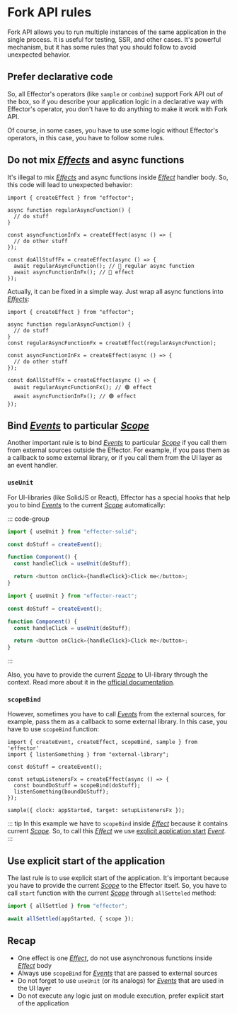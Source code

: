 # Fork API rules

Fork API allows you to run multiple instances of the same application in the single process. It is useful for testing, SSR, and other cases. It's powerful mechanism, but it has some rules that you should follow to avoid unexpected behavior.

## Prefer declarative code

So, all Effector's operators (like `sample` or `combine`) support Fork API out of the box, so if you describe your application logic in a declarative way with Effector's operator, you don't have to do anything to make it work with Fork API.

Of course, in some cases, you have to use some logic without Effector's operators, in this case, you have to follow some rules.

## Do not mix [_Effects_](https://effector.dev/docs/api/effector/effect) and async functions

It's illegal to mix [_Effects_](https://effector.dev/docs/api/effector/effect) and async functions inside [_Effect_](https://effector.dev/docs/api/effector/effect) handler body. So, this code will lead to unexpected behavior:

```ts{10-14}
import { createEffect } from "effector";

async function regularAsyncFunction() {
  // do stuff
}

const asyncFunctionInFx = createEffect(async () => {
  // do other stuff
});

const doAllStuffFx = createEffect(async () => {
  await regularAsyncFunction(); // 🔴 regular async function
  await asyncFunctionInFx(); // 🔴 effect
});
```

Actually, it can be fixed in a simple way. Just wrap all async functions into [_Effects_](https://effector.dev/docs/api/effector/effect):

```ts{12-15}
import { createEffect } from "effector";

async function regularAsyncFunction() {
  // do stuff
}
const regularAsyncFunctionFx = createEffect(regularAsyncFunction);

const asyncFunctionInFx = createEffect(async () => {
  // do other stuff
});

const doAllStuffFx = createEffect(async () => {
  await regularAsyncFunctionFx(); // 🟢 effect
  await asyncFunctionInFx(); // 🟢 effect
});
```

## Bind [_Events_](https://effector.dev/docs/api/effector/event) to particular [_Scope_](https://effector.dev/docs/api/effector/scope)

Another important rule is to bind [_Events_](https://effector.dev/docs/api/effector/event) to particular [_Scope_](https://effector.dev/docs/api/effector/scope) if you call them from external sources outside the Effector. For example, if you pass them as a callback to some external library, or if you call them from the UI layer as an event handler.

### `useUnit`

For UI-libraries (like SolidJS or React), Effector has a special hooks that help you to bind [_Events_](https://effector.dev/docs/api/effector/event) to the current [_Scope_](https://effector.dev/docs/api/effector/scope) automatically:

::: code-group

```ts [SolidJS]
import { useUnit } from "effector-solid";

const doStuff = createEvent();

function Component() {
  const handleClick = useUnit(doStuff);

  return <button onClick={handleClick}>Click me</button>;
}
```

```ts [React]
import { useUnit } from "effector-react";

const doStuff = createEvent();

function Component() {
  const handleClick = useUnit(doStuff);

  return <button onClick={handleClick}>Click me</button>;
}
```

:::

Also, you have to provide the current [_Scope_](https://effector.dev/docs/api/effector/scope) to UI-library through the context. Read more about it in the [official documentation](https://effector.dev).

### `scopeBind`

However, sometimes you have to call [_Events_](https://effector.dev/docs/api/effector/event) from the external sources, for example, pass them as a callback to some external library. In this case, you have to use `scopeBind` function:

```ts{7-8}
import { createEvent, createEffect, scopeBind, sample } from 'effector'
import { listenSomething } from "external-library";

const doStuff = createEvent();

const setupListenersFx = createEffect(async () => {
  const boundDoStuff = scopeBind(doStuff);
  listenSomething(boundDoStuff);
});

sample({ clock: appStarted, target: setupListenersFx });
```

::: tip
In this example we have to `scopeBind` inside [_Effect_](https://effector.dev/docs/api/effector/effect) because it contains current [_Scope_](https://effector.dev/docs/api/effector/scope). So, to call this [_Effect_](https://effector.dev/docs/api/effector/effect) we use [explicit application start](/magazine/explicit_start) [_Event_](https://effector.dev/docs/api/effector/event).
:::

## Use explicit start of the application

The last rule is to use explicit start of the application. It's important because you have to provide the current [_Scope_](https://effector.dev/docs/api/effector/scope) to the Effector itself. So, you have to call `start` function with the current [_Scope_](https://effector.dev/docs/api/effector/scope) through `allSetteled` method:

```ts
import { allSettled } from "effector";

await allSettled(appStarted, { scope });
```

## Recap

- One effect is one [_Effect_](https://effector.dev/docs/api/effector/effect), do not use asynchronous functions inside [_Effect_](https://effector.dev/docs/api/effector/effect) body
- Always use `scopeBind` for [_Events_](https://effector.dev/docs/api/effector/event) that are passed to external sources
- Do not forget to use `useUnit` (or its analogs) for [_Events_](https://effector.dev/docs/api/effector/event) that are used in the UI layer
- Do not execute any logic just on module execution, prefer explicit start of the application

